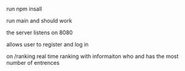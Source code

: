 run npm insall

run main and should work

the server listens on 8080

allows user to register and log in 

on /ranking real time ranking with informaiton who and has the most number of entrences
